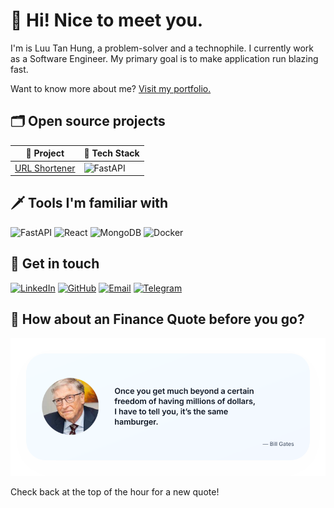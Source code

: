 # 🚀 Hi! Nice to meet you.

I'm is Luu Tan Hung, a problem-solver and a technophile. I currently work as a Software Engineer. My primary goal is to make application run blazing fast.

Want to know more about me? [Visit my portfolio.](https://example.com/)

## 🗂️ Open source projects
| 🎁 Project | 🤖 Tech Stack |
|------------|---------------|
|[URL Shortener](https://github.com/luutanhung/url-shortener) | <img alt="FastAPI" src="https://img.shields.io/badge/-FastAPI-009688?style=flat-square&logo=fastapi&logoColor=white" /> |

## 🗡️ Tools I'm familiar with
<img alt="FastAPI" src="https://img.shields.io/badge/-FastAPI-009688?style=flat-square&logo=fastapi&logoColor=white" /> <img alt="React" src="https://img.shields.io/badge/-React-45b8d8?style=flat-square&logo=react&logoColor=white" /> <img alt="MongoDB" src="https://img.shields.io/badge/-MongoDB-13aa52?style=flat-square&logo=mongodb&logoColor=white" /> <img alt="Docker" src="https://img.shields.io/badge/-Docker-46a2f1?style=flat-square&logo=docker&logoColor=white" />

## 🤝 Get in touch
[![LinkedIn](https://img.shields.io/badge/-LinkedIn-0077B5?style=flat-square&logo=Linkedin&logoColor=white)](https://www.linkedin.com/in/luu-tan-hung)
[![GitHub](https://img.shields.io/badge/-GitHub-181717?style=flat-square&logo=GitHub&logoColor=white)](https://github.com/luutanhung)
[![Email](https://img.shields.io/badge/-Email-D14836?style=flat-square&logo=Gmail&logoColor=white)](mailto:luutanhung.dev@gmail.com)
[![Telegram](https://img.shields.io/badge/-Telegram-26A5E4?style=flat-square&logo=telegram&logoColor=white)](https://t.me/luutanhung)

## 📜 How about an Finance Quote before you go?
![Finance Quote](/assets/quote-1758849493.svg)

Check back at the top of the hour for a new quote!
